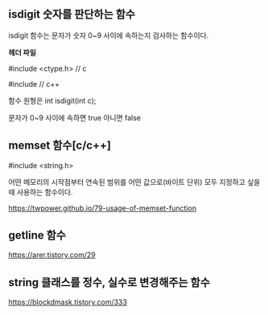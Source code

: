 ## isdigit 숫자를 판단하는 함수

isdigit 함수는 문자가 숫자 0~9 사이에 속하는지 검사하는 함수이다.

**헤더 파일**

#include <ctype.h> // c

#include <cctype> // c++

함수 원형은 int isdigit(int c); 

문자가 0~9 사이에 속하면 true 아니면 false



## memset 함수[c/c++]

#include <string.h>

어떤 메모리의 시작점부터 연속된 범위를 어떤 값으로(바이트 단위) 모두 지정하고 싶을 때 사용하는 함수이다.

https://twpower.github.io/79-usage-of-memset-function



## getline 함수

https://arer.tistory.com/29



## string 클래스를 정수, 실수로 변경해주는 함수 

https://blockdmask.tistory.com/333

